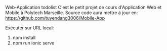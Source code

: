 Web-Application todolist
C'est le petit projet de cours d'Application Web et Mobile à Polytech Marseille.
Source code aura mettre à jour en: https://github.com/tuyendang3006/Mobile-App

Exécuter sur URL local: 
  1. npm install
  2. npm run ionic serve


